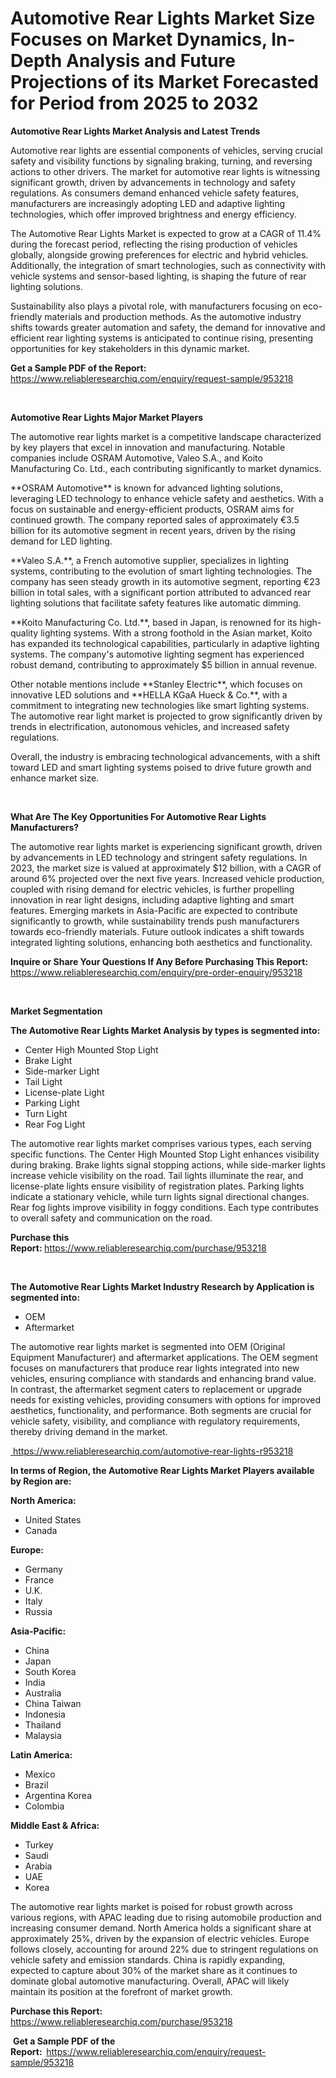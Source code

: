 <p><h1>Automotive Rear Lights Market Size Focuses on Market Dynamics, In-Depth Analysis and Future Projections of its Market Forecasted for Period from 2025 to 2032</h1></p><p><strong>Automotive Rear Lights Market Analysis and Latest Trends</strong></p>
<p><p>Automotive rear lights are essential components of vehicles, serving crucial safety and visibility functions by signaling braking, turning, and reversing actions to other drivers. The market for automotive rear lights is witnessing significant growth, driven by advancements in technology and safety regulations. As consumers demand enhanced vehicle safety features, manufacturers are increasingly adopting LED and adaptive lighting technologies, which offer improved brightness and energy efficiency.</p><p>The Automotive Rear Lights Market is expected to grow at a CAGR of 11.4% during the forecast period, reflecting the rising production of vehicles globally, alongside growing preferences for electric and hybrid vehicles. Additionally, the integration of smart technologies, such as connectivity with vehicle systems and sensor-based lighting, is shaping the future of rear lighting solutions.</p><p>Sustainability also plays a pivotal role, with manufacturers focusing on eco-friendly materials and production methods. As the automotive industry shifts towards greater automation and safety, the demand for innovative and efficient rear lighting systems is anticipated to continue rising, presenting opportunities for key stakeholders in this dynamic market.</p></p>
<p><strong>Get a Sample PDF of the Report:&nbsp;</strong> <a href="https://www.reliableresearchiq.com/enquiry/request-sample/953218?utm_campaign=1134&utm_medium=2&utm_source=Github&utm_content=ia&utm_term=18042025&utm_id=automotive-rear-lights">https://www.reliableresearchiq.com/enquiry/request-sample/953218</a></p>
<p>&nbsp;</p>
<p><strong>Automotive Rear Lights Major Market Players</strong></p>
<p><p>The automotive rear lights market is a competitive landscape characterized by key players that excel in innovation and manufacturing. Notable companies include OSRAM Automotive, Valeo S.A., and Koito Manufacturing Co. Ltd., each contributing significantly to market dynamics.</p><p>**OSRAM Automotive** is known for advanced lighting solutions, leveraging LED technology to enhance vehicle safety and aesthetics. With a focus on sustainable and energy-efficient products, OSRAM aims for continued growth. The company reported sales of approximately €3.5 billion for its automotive segment in recent years, driven by the rising demand for LED lighting.</p><p>**Valeo S.A.**, a French automotive supplier, specializes in lighting systems, contributing to the evolution of smart lighting technologies. The company has seen steady growth in its automotive segment, reporting €23 billion in total sales, with a significant portion attributed to advanced rear lighting solutions that facilitate safety features like automatic dimming.</p><p>**Koito Manufacturing Co. Ltd.**, based in Japan, is renowned for its high-quality lighting systems. With a strong foothold in the Asian market, Koito has expanded its technological capabilities, particularly in adaptive lighting systems. The company's automotive lighting segment has experienced robust demand, contributing to approximately $5 billion in annual revenue.</p><p>Other notable mentions include **Stanley Electric**, which focuses on innovative LED solutions and **HELLA KGaA Hueck & Co.**, with a commitment to integrating new technologies like smart lighting systems. The automotive rear light market is projected to grow significantly driven by trends in electrification, autonomous vehicles, and increased safety regulations.</p><p>Overall, the industry is embracing technological advancements, with a shift toward LED and smart lighting systems poised to drive future growth and enhance market size.</p></p>
<p>&nbsp;</p>
<p><strong>What Are The Key Opportunities For Automotive Rear Lights Manufacturers?</strong></p>
<p><p>The automotive rear lights market is experiencing significant growth, driven by advancements in LED technology and stringent safety regulations. In 2023, the market size is valued at approximately $12 billion, with a CAGR of around 6% projected over the next five years. Increased vehicle production, coupled with rising demand for electric vehicles, is further propelling innovation in rear light designs, including adaptive lighting and smart features. Emerging markets in Asia-Pacific are expected to contribute significantly to growth, while sustainability trends push manufacturers towards eco-friendly materials. Future outlook indicates a shift towards integrated lighting solutions, enhancing both aesthetics and functionality.</p></p>
<p><strong>Inquire or Share Your Questions If Any Before Purchasing This Report:</strong> <a href="https://www.reliableresearchiq.com/enquiry/pre-order-enquiry/953218?utm_campaign=1134&utm_medium=2&utm_source=Github&utm_content=ia&utm_term=18042025&utm_id=automotive-rear-lights">https://www.reliableresearchiq.com/enquiry/pre-order-enquiry/953218</a></p>
<p>&nbsp;</p>
<p><strong>Market Segmentation</strong></p>
<p><strong>The Automotive Rear Lights Market Analysis by types is segmented into:</strong></p>
<p><ul><li>Center High Mounted Stop Light</li><li>Brake Light</li><li>Side-marker Light</li><li>Tail Light</li><li>License-plate Light</li><li>Parking Light</li><li>Turn Light</li><li>Rear Fog Light</li></ul></p>
<p><p>The automotive rear lights market comprises various types, each serving specific functions. The Center High Mounted Stop Light enhances visibility during braking. Brake lights signal stopping actions, while side-marker lights increase vehicle visibility on the road. Tail lights illuminate the rear, and license-plate lights ensure visibility of registration plates. Parking lights indicate a stationary vehicle, while turn lights signal directional changes. Rear fog lights improve visibility in foggy conditions. Each type contributes to overall safety and communication on the road.</p></p>
<p><strong>Purchase this Report:&nbsp;</strong><a href="https://www.reliableresearchiq.com/purchase/953218?utm_campaign=1134&utm_medium=2&utm_source=Github&utm_content=ia&utm_term=18042025&utm_id=automotive-rear-lights">https://www.reliableresearchiq.com/purchase/953218</a></p>
<p>&nbsp;</p>
<p><strong>The Automotive Rear Lights Market Industry Research by Application is segmented into:</strong></p>
<p><ul><li>OEM</li><li>Aftermarket</li></ul></p>
<p><p>The automotive rear lights market is segmented into OEM (Original Equipment Manufacturer) and aftermarket applications. The OEM segment focuses on manufacturers that produce rear lights integrated into new vehicles, ensuring compliance with standards and enhancing brand value. In contrast, the aftermarket segment caters to replacement or upgrade needs for existing vehicles, providing consumers with options for improved aesthetics, functionality, and performance. Both segments are crucial for vehicle safety, visibility, and compliance with regulatory requirements, thereby driving demand in the market.</p></p>
<p><a href="https://www.reliableresearchiq.com/automotive-rear-lights-r953218?utm_campaign=1134&utm_medium=2&utm_source=Github&utm_content=ia&utm_term=18042025&utm_id=automotive-rear-lights">&nbsp;https://www.reliableresearchiq.com/automotive-rear-lights-r953218</a></p>
<p><strong>In terms of Region, the Automotive Rear Lights Market Players available by Region are:</strong></p>
<p>
    <p> <strong> North America: </strong>
        <ul>
            <li>United States</li>
            <li>Canada</li>
        </ul>
        </p> 
    <p> <strong> Europe: </strong>
        <ul>
            <li>Germany</li>
            <li>France</li>
            <li>U.K.</li>
            <li>Italy</li>
            <li>Russia</li>
        </ul>
        </p> 
    <p> <strong> Asia-Pacific: </strong>
        <ul>
            <li>China</li>
            <li>Japan</li>
            <li>South Korea</li>
            <li>India</li>
            <li>Australia</li>
            <li>China Taiwan</li>
            <li>Indonesia</li>
            <li>Thailand</li>
            <li>Malaysia</li>
        </ul>
        </p> 
    <p> <strong> Latin America: </strong>
        <ul>
            <li>Mexico</li>
            <li>Brazil</li>
            <li>Argentina Korea</li>
            <li>Colombia</li>
        </ul>
        </p> 
    <p> <strong> Middle East & Africa: </strong>
        <ul>
            <li>Turkey</li>
            <li>Saudi</li>
            <li>Arabia</li>
            <li>UAE</li>
            <li>Korea</li>
        </ul>
    </p>
    </p>
<p><p>The automotive rear lights market is poised for robust growth across various regions, with APAC leading due to rising automobile production and increasing consumer demand. North America holds a significant share at approximately 25%, driven by the expansion of electric vehicles. Europe follows closely, accounting for around 22% due to stringent regulations on vehicle safety and emission standards. China is rapidly expanding, expected to capture about 30% of the market share as it continues to dominate global automotive manufacturing. Overall, APAC will likely maintain its position at the forefront of market growth.</p></p>
<p><strong>Purchase this Report: </strong><a href="https://www.reliableresearchiq.com/purchase/953218?utm_campaign=1134&utm_medium=2&utm_source=Github&utm_content=ia&utm_term=18042025&utm_id=automotive-rear-lights">https://www.reliableresearchiq.com/purchase/953218</a></p>
<p>&nbsp;<strong>Get a Sample PDF of the Report:&nbsp;&nbsp;</strong><a href="https://www.reliableresearchiq.com/enquiry/request-sample/953218?utm_campaign=1134&utm_medium=2&utm_source=Github&utm_content=ia&utm_term=18042025&utm_id=automotive-rear-lights">https://www.reliableresearchiq.com/enquiry/request-sample/953218</a></p>
<p><strong></strong></p>
<p><p></p><p></p><p></p></p>